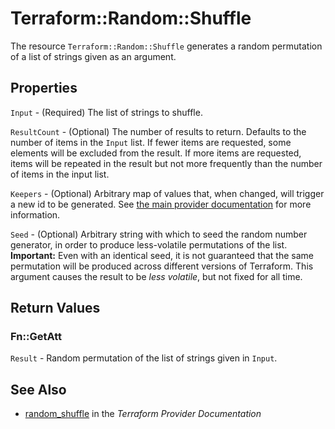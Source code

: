 # Terraform::Random::Shuffle

The resource `Terraform::Random::Shuffle` generates a random permutation of a list
of strings given as an argument.

## Properties

`Input` - (Required) The list of strings to shuffle.

`ResultCount` - (Optional) The number of results to return. Defaults to the number of items in the `Input` list. If fewer items are requested, some elements will be excluded from the result. If more items are requested, items will be repeated in the result but not more frequently than the number of items in the input list.

`Keepers` - (Optional) Arbitrary map of values that, when changed, will trigger a new id to be generated. See [the main provider documentation](../index.html) for more information.

`Seed` - (Optional) Arbitrary string with which to seed the random number generator, in order to produce less-volatile permutations of the list. **Important:** Even with an identical seed, it is not guaranteed that the same permutation will be produced across different versions of Terraform. This argument causes the result to be *less volatile*, but not fixed for all time.


## Return Values

### Fn::GetAtt

`Result` - Random permutation of the list of strings given in `Input`.

## See Also

* [random_shuffle](https://www.terraform.io/docs/providers/random/r/shuffle.html) in the _Terraform Provider Documentation_